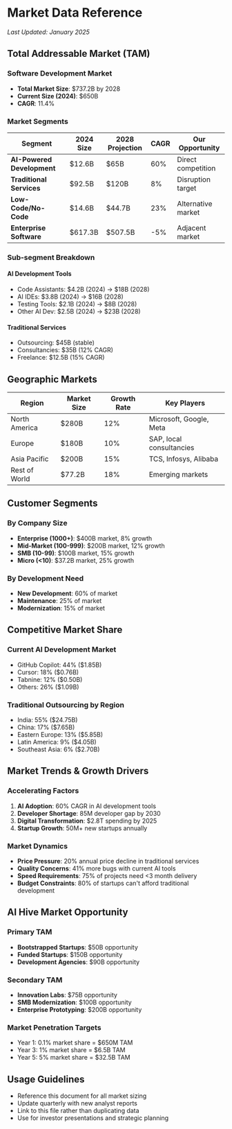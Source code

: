 # Market Data Reference
*Last Updated: January 2025*

## Total Addressable Market (TAM)

### Software Development Market
- **Total Market Size**: $737.2B by 2028
- **Current Size (2024)**: $650B
- **CAGR**: 11.4%

### Market Segments

<div class="mermaid-diagram-wrapper">

| Segment | 2024 Size | 2028 Projection | CAGR | Our Opportunity |
|---------|-----------|-----------------|------|------------------|
| **AI-Powered Development** | $12.6B | $65B | 60% | Direct competition |
| **Traditional Services** | $92.5B | $120B | 8% | Disruption target |
| **Low-Code/No-Code** | $14.6B | $44.7B | 23% | Alternative market |
| **Enterprise Software** | $617.3B | $507.5B | -5% | Adjacent market |

</div>

### Sub-segment Breakdown

#### AI Development Tools
- Code Assistants: $4.2B (2024) → $18B (2028)
- AI IDEs: $3.8B (2024) → $16B (2028)
- Testing Tools: $2.1B (2024) → $8B (2028)
- Other AI Dev: $2.5B (2024) → $23B (2028)

#### Traditional Services
- Outsourcing: $45B (stable)
- Consultancies: $35B (12% CAGR)
- Freelance: $12.5B (15% CAGR)

## Geographic Markets

<div class="mermaid-diagram-wrapper">

| Region | Market Size | Growth Rate | Key Players |
|--------|-------------|-------------|-------------|
| North America | $280B | 12% | Microsoft, Google, Meta |
| Europe | $180B | 10% | SAP, local consultancies |
| Asia Pacific | $200B | 15% | TCS, Infosys, Alibaba |
| Rest of World | $77.2B | 18% | Emerging markets |

</div>

## Customer Segments

### By Company Size
- **Enterprise (1000+)**: $400B market, 8% growth
- **Mid-Market (100-999)**: $200B market, 12% growth
- **SMB (10-99)**: $100B market, 15% growth
- **Micro (<10)**: $37.2B market, 25% growth

### By Development Need
- **New Development**: 60% of market
- **Maintenance**: 25% of market
- **Modernization**: 15% of market

## Competitive Market Share

### Current AI Development Market
- GitHub Copilot: 44% ($1.85B)
- Cursor: 18% ($0.76B)
- Tabnine: 12% ($0.50B)
- Others: 26% ($1.09B)

### Traditional Outsourcing by Region
- India: 55% ($24.75B)
- China: 17% ($7.65B)
- Eastern Europe: 13% ($5.85B)
- Latin America: 9% ($4.05B)
- Southeast Asia: 6% ($2.70B)

## Market Trends & Growth Drivers

### Accelerating Factors
1. **AI Adoption**: 60% CAGR in AI development tools
2. **Developer Shortage**: 85M developer gap by 2030
3. **Digital Transformation**: $2.8T spending by 2025
4. **Startup Growth**: 50M+ new startups annually

### Market Dynamics
- **Price Pressure**: 20% annual price decline in traditional services
- **Quality Concerns**: 41% more bugs with current AI tools
- **Speed Requirements**: 75% of projects need <3 month delivery
- **Budget Constraints**: 80% of startups can't afford traditional development

## AI Hive Market Opportunity

### Primary TAM
- **Bootstrapped Startups**: $50B opportunity
- **Funded Startups**: $150B opportunity
- **Development Agencies**: $90B opportunity

### Secondary TAM
- **Innovation Labs**: $75B opportunity
- **SMB Modernization**: $100B opportunity
- **Enterprise Prototyping**: $200B opportunity

### Market Penetration Targets
- Year 1: 0.1% market share = $650M TAM
- Year 3: 1% market share = $6.5B TAM
- Year 5: 5% market share = $32.5B TAM

## Usage Guidelines
- Reference this document for all market sizing
- Update quarterly with new analyst reports
- Link to this file rather than duplicating data
- Use for investor presentations and strategic planning
